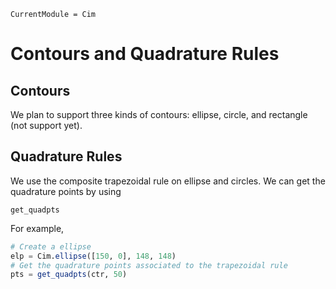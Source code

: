 ```@meta
CurrentModule = Cim
```

# Contours and Quadrature Rules

## Contours

We plan to support three kinds of contours: ellipse, circle, and rectangle (not support yet).

## Quadrature Rules

We use the composite trapezoidal rule on ellipse and circles. We can get the quadrature 
points by using 
```@docs
get_quadpts
```
For example, 
```julia
# Create a ellipse
elp = Cim.ellipse([150, 0], 148, 148)
# Get the quadrature points associated to the trapezoidal rule
pts = get_quadpts(ctr, 50)
```
